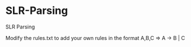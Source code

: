 # SLR-Parsing
SLR Parsing 

Modify the rules.txt to add your own rules in the format A,B,C  => A -> B | C
